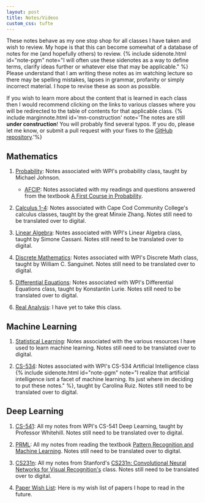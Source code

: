```yaml
---
layout: post
title: Notes/Videos
custom_css: tufte
---
```

<span class="newthought">These notes</span> behave as my one stop shop for all classes I have taken and wish to review. My hope is that this can become somewhat of a database of notes for me (and hopefully others) to review. {% include sidenote.html id="note-pgm" note="I will often use these sidenotes as a way to define terms, clarify ideas further or whatever else that may be applicable." %} Please understand that I am writing these notes as im watching lecture so there may be spelling mistakes, lapses in grammar, profanity or simply incorrect material. I hope to revise these as soon as possible. 

If you wish to learn more about the content that is learned in each class then I would recommend clicking on the links to various classes where you will be redirected to the table of contents for that applicable class. {% include marginnote.html id='mn-construction' note='The notes are still **under construction**! You will probably find several typos. If you do, please let me know, or submit a pull request with your fixes to the [GitHub repository](https://github.com/BeeGass/Notes).'%}

## Mathematics

1. [Probability](): Notes associated with WPI's probability class, taught by Michael Johnson.
    * [AFCIP](): Notes associated with my readings and questions answered from the textbook [A First Course in Probability](http://julio.staff.ipb.ac.id/files/2015/02/Ross_8th_ed_English.pdf).

2. [Calculus 1-4](): Notes associated with Cape Cod Community College's calculus classes, taught by the great Minxie Zhang. Notes still need to be translated over to digital.

3. [Linear Algebra](): Notes associated with WPI's Linear Algebra class, taught by Simone Cassani. Notes still need to be translated over to digital.

4. [Discrete Mathematics](): Notes associated with WPI's Discrete Math class, taught by William C. Sanguinet. Notes still need to be translated over to digital.

5. [Differential Equations](): Notes associated with WPI's Differential Equations class, taught by Konstantin Lurie. Notes still need to be translated over to digital.

6. [Real Analysis](): I have yet to take this class.


## Machine Learning

1. [Statistical Learning](): Notes associated with the various resources I have used to learn machine learning. Notes still need to be translated over to digital.

2. [CS-534](): Notes associated with WPI's CS-534 Artificial Intelligence class {% include sidenote.html id="note-pgm" note="I realize that artificial intelligence isnt a facet of machine learning. Its just where im deciding to put these notes." %}, taught by Carolina Ruiz. Notes still need to be translated over to digital.


## Deep Learning

1. [CS-541](notes/Deep-Learning/CS-541/): All my notes from WPI's CS-541 Deep Learning, taught by Professor Whitehill. Notes still need to be translated over to digital.

2. [PRML](notes/Deep-Learning/bishops/Outline/bishops_outline.md): All my notes from reading the textbook [Pattern Recognition and Machine Learning](http://users.isr.ist.utl.pt/~wurmd/Livros/school/Bishop%20-%20Pattern%20Recognition%20And%20Machine%20Learning%20-%20Springer%20%202006.pdf). Notes still need to be translated over to digital.

3. [CS231n](): All my notes from Stanford's [CS231n: Convolutional Neural Networks for Visual Recognition's](http://cs231n.stanford.edu/) class. Notes still need to be translated over to digital.

4. [Paper Wish List](notes\Papers\Wish_list): Here is my wish list of papers I hope to read in the future.
